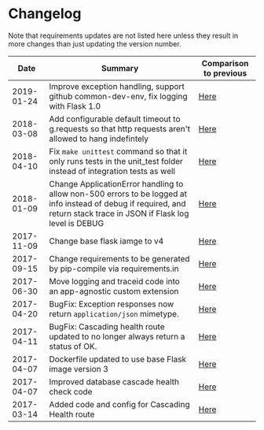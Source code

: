 # Changelog

Note that requirements updates are not listed here unless they result in more changes than just updating the version number.

|Date|Summary|Comparison to previous|
|---|---|---|
|2019-01-24| Improve exception handling, support github common-dev-env, fix logging with Flask 1.0 | [Here](http://git.dev.ctp.local/skeletons/flask-skeleton-api/commit/013cd44f28611567f9e826055f92153a727f9310)|
|2018-03-08|Add configurable default timeout to g.requests so that http requests aren't allowed to hang indefintely | [Here](http://git.dev.ctp.local/skeletons/flask-skeleton-api/merge_requests/29) |
|2018-04-10|Fix `make unittest` command so that it only runs tests in the unit_test folder instead of integration tests as well | [Here](http://git.dev.ctp.local/skeletons/flask-skeleton-api/merge_requests/26) |
|2018-01-09|Change ApplicationError handling to allow non-500 errors to be logged at info instead of debug if required, and return stack trace in JSON if Flask log level is DEBUG| [Here](http://git.dev.ctp.local/skeletons/flask-skeleton-api/compare/ce36d29d6c66db44d3a8f0f9a2ee73fb93917088...a8f55194d85ca644f267b06b17a83c2f564bdabd)|
|2017-11-09|Change base flask iamge to v4| [Here](http://git.dev.ctp.local/skeletons/flask-skeleton-api/commit/ec3d9b371a32f3ad87619acf9d4859fe43a18727)|
|2017-09-15|Change requirements to be generated by pip-compile via requirements.in| [Here](http://git.dev.ctp.local/skeletons/flask-skeleton-api/commit/18d5f14dad5049f327e038ad97e28aed8735ab5e)|
|2017-06-30|Move logging and traceid code into an app-agnostic custom extension| [Here](http://git.dev.ctp.local/skeletons/flask-skeleton-api/compare/2d29ed8508015262822597856ad582df819b1832...ddf0e6d2b2e8060fd0460521e427e7d853a7d8be)|
|2017-04-20|BugFix: Exception responses now return `application/json` mimetype.| [Here](http://git.dev.ctp.local/skeletons/flask-skeleton-api/commit/244abe82bfa89a4864e1f1000181da32e0ea38be)|
|2017-04-11|BugFix: Cascading health route updated to no longer always return a status of OK.| [Here](http://git.dev.ctp.local/skeletons/flask-skeleton-api/compare/fb43404b39a843fa0ae4c49efb51716178cf7cf4...7744e96b4b8250fbf0f9609b4a9923154dd852c3) |
|2017-04-07|Dockerfile updated to use base Flask image version 3| [Here](http://git.dev.ctp.local/skeletons/flask-skeleton-api/commit/40754a1825169d2f2c3f534c79bd4afe82dbe8d5) |
|2017-04-07|Improved database cascade health check code| [Here](http://git.dev.ctp.local/skeletons/flask-skeleton-api/commit/bbec454542c27aabe55084abb98a65b6c7b17897) |
|2017-03-14|Added code and config for Cascading Health route| [Here](http://git.dev.ctp.local/skeletons/flask-skeleton-api/commit/5915ed4be42b93d1e8998a54626c632741c5dad7)|
